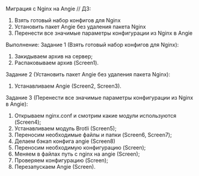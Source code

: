 Миграция с Nginx на Angie // ДЗ: 
1. Взять готовый набор конфигов для Nginx
2. Установить пакет Angie без удаления пакета Nginx
3. Перенести все значимые параметры конфигурации из Nginx в Angie

Выполнение:
Задание 1 (Взять готовый набор конфигов для Nginx):
1) Закидываем архив на сервер;
2) Распаковываем архив (Screen1).

Задание 2 (Установить пакет Angie без удаления пакета Nginx):
1) Устанавливаем Angie (Screen2, Screen3).

Задание 3 (Перенести все значимые параметры конфигурации из Nginx в Angie):
1) Открываем nginx.conf и смотрим какие модули используются (Screen4);
2) Устанавливаем модуль Brotli (Screen5);
3) Переносим необходимые файлы и папки (Screen6, Screen7);
4) Делаем бэкап конфига angie (Screen8)
5) Переносим необходимую конфигурацию (Screen);
6) Меняем в файлах путь с nginx на angie (Screen);
7) Проверяем конфигурацию (Screen);
8) Перезапускаем Angie (Screen).
